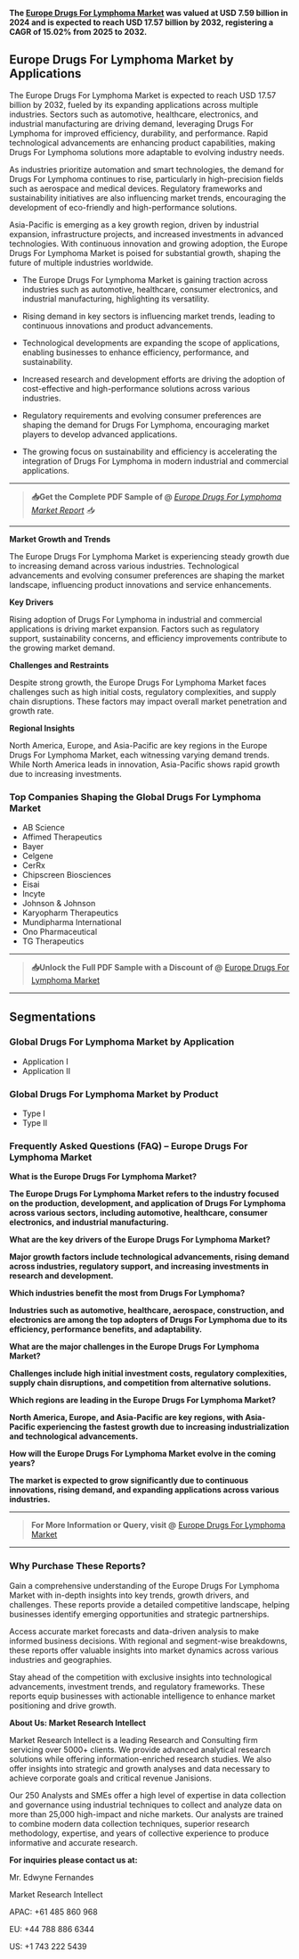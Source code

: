 <p><strong>The <a href="https://www.marketresearchintellect.com/download-sample/?rid=235543&amp;utm_source=Pulse-April-Europe&amp;utm_medium=852">Europe Drugs For Lymphoma Market</a> was valued at USD 7.59 billion in 2024 and is expected to reach USD 17.57 billion by 2032, registering a CAGR of 15.02% from 2025 to 2032.</strong></p><h2>Europe Drugs For Lymphoma Market by Applications&nbsp;</h2><p><p>The Europe Drugs For Lymphoma Market is expected to reach USD 17.57 billion by 2032, fueled by its expanding applications across multiple industries. Sectors such as automotive, healthcare, electronics, and industrial manufacturing are driving demand, leveraging Drugs For Lymphoma for improved efficiency, durability, and performance. Rapid technological advancements are enhancing product capabilities, making Drugs For Lymphoma solutions more adaptable to evolving industry needs.</p><p>As industries prioritize automation and smart technologies, the demand for Drugs For Lymphoma continues to rise, particularly in high-precision fields such as aerospace and medical devices. Regulatory frameworks and sustainability initiatives are also influencing market trends, encouraging the development of eco-friendly and high-performance solutions.</p><p>Asia-Pacific is emerging as a key growth region, driven by industrial expansion, infrastructure projects, and increased investments in advanced technologies. With continuous innovation and growing adoption, the Europe Drugs For Lymphoma Market is poised for substantial growth, shaping the future of multiple industries worldwide.</p></p><ul><li><p>The Europe Drugs For Lymphoma Market is gaining traction across industries such as automotive, healthcare, consumer electronics, and industrial manufacturing, highlighting its versatility.</p></li><li><p>Rising demand in key sectors is influencing market trends, leading to continuous innovations and product advancements.</p></li><li><p>Technological developments are expanding the scope of applications, enabling businesses to enhance efficiency, performance, and sustainability.</p></li><li><p>Increased research and development efforts are driving the adoption of cost-effective and high-performance solutions across various industries.</p></li><li><p>Regulatory requirements and evolving consumer preferences are shaping the demand for Drugs For Lymphoma, encouraging market players to develop advanced applications.</p></li><li><p>The growing focus on sustainability and efficiency is accelerating the integration of Drugs For Lymphoma in modern industrial and commercial applications.</p></li></ul><hr /><blockquote><p><strong><span class="font-[700]">📥Get the Complete PDF Sample of @ </span></strong><em><span class="font-[700]"><a href="https://www.marketresearchintellect.com/download-sample/?rid=235543&amp;utm_source=Pulse-April-Europe&amp;utm_medium=852" target="_blank" data-tracking-control-name="article-ssr-frontend-pulse_little-text-block" data-tracking-will-navigate="" data-test-link="">Europe Drugs For Lymphoma Market Report</a>&nbsp;📥</span></em></p></blockquote><hr /><p class="" data-start="77" data-end="360"><strong data-start="77" data-end="105">Market Growth and Trends</strong></p><p class="" data-start="77" data-end="360">The Europe Drugs For Lymphoma Market is experiencing steady growth due to increasing demand across various industries. Technological advancements and evolving consumer preferences are shaping the market landscape, influencing product innovations and service enhancements.</p><p class="" data-start="362" data-end="606"><strong data-start="362" data-end="377">Key Drivers</strong></p><p class="" data-start="362" data-end="606">Rising adoption of Drugs For Lymphoma in industrial and commercial applications is driving market expansion. Factors such as regulatory support, sustainability concerns, and efficiency improvements contribute to the growing market demand.</p><p class="" data-start="608" data-end="849"><strong data-start="608" data-end="637">Challenges and Restraints</strong></p><p class="" data-start="608" data-end="849">Despite strong growth, the Europe Drugs For Lymphoma Market faces challenges such as high initial costs, regulatory complexities, and supply chain disruptions. These factors may impact overall market penetration and growth rate.</p><p class="" data-start="851" data-end="1095"><strong data-start="851" data-end="872">Regional Insights</strong></p><p class="" data-start="851" data-end="1095">North America, Europe, and Asia-Pacific are key regions in the Europe Drugs For Lymphoma Market, each witnessing varying demand trends. While North America leads in innovation, Asia-Pacific shows rapid growth due to increasing investments.</p><p><h3>Top Companies Shaping the Global Drugs For Lymphoma Market </h3><ul><li>AB Science</li><li>Affimed Therapeutics</li><li>Bayer</li><li>Celgene</li><li>CerRx</li><li>Chipscreen Biosciences</li><li>Eisai</li><li>Incyte</li><li>Johnson & Johnson</li><li>Karyopharm Therapeutics</li><li>Mundipharma International</li><li>Ono Pharmaceutical</li><li>TG Therapeutics</li></ul></p><hr /><blockquote><p><strong>📥Unlock the Full PDF Sample with a Discount of @</strong> <a href="https://www.marketresearchintellect.com/ask-for-discount/?rid=235543&amp;utm_source=Pulse-April-Europe&amp;utm_medium=852">Europe Drugs For Lymphoma Market</a></p></blockquote><hr /><p><h2>Segmentations</h2><h3>Global Drugs For Lymphoma Market by Application</h3><ul><li>Application I</li><li>Application II</li></ul><h3>Global Drugs For Lymphoma Market by Product</h3><ul><li>Type I</li><li>Type II</li></ul></p><h3><strong>Frequently Asked Questions (FAQ) &ndash; Europe Drugs For Lymphoma Market</strong></h3><p><strong>What is the Europe Drugs For Lymphoma Market?</strong></p><p><strong>The Europe Drugs For Lymphoma Market refers to the industry focused on the production, development, and application of Drugs For Lymphoma across various sectors, including automotive, healthcare, consumer electronics, and industrial manufacturing.</strong></p><p><strong>What are the key drivers of the Europe Drugs For Lymphoma Market?</strong></p><p><strong>Major growth factors include technological advancements, rising demand across industries, regulatory support, and increasing investments in research and development.</strong></p><p><strong>Which industries benefit the most from Drugs For Lymphoma?</strong></p><p><strong>Industries such as automotive, healthcare, aerospace, construction, and electronics are among the top adopters of Drugs For Lymphoma due to its efficiency, performance benefits, and adaptability.</strong></p><p><strong>What are the major challenges in the Europe Drugs For Lymphoma Market?</strong></p><p><strong>Challenges include high initial investment costs, regulatory complexities, supply chain disruptions, and competition from alternative solutions.</strong></p><p><strong>Which regions are leading in the Europe Drugs For Lymphoma Market?</strong></p><p><strong>North America, Europe, and Asia-Pacific are key regions, with Asia-Pacific experiencing the fastest growth due to increasing industrialization and technological advancements.</strong></p><p><strong>How will the Europe Drugs For Lymphoma Market evolve in the coming years?</strong></p><p><strong>The market is expected to grow significantly due to continuous innovations, rising demand, and expanding applications across various industries.</strong></p><hr /><blockquote><p><span class="font-[700]"><strong>For More Information or Query, visit&nbsp;@</strong>&nbsp;</span><span class="font-[700]"><a href="https://www.marketresearchintellect.com/product/global-drugs-for-lymphoma-market-size-and-forecast/?utm_source=Linkedin&utm_medium=852" target="_blank" data-tracking-control-name="article-ssr-frontend-pulse_little-text-block" data-tracking-will-navigate="" data-test-link="">Europe Drugs For Lymphoma Market</a></span></p></blockquote><hr /><h3><strong data-start="0" data-end="31">Why Purchase These Reports?</strong></h3><p class="" data-start="35" data-end="297">Gain a comprehensive understanding of the Europe Drugs For Lymphoma Market with in-depth insights into key trends, growth drivers, and challenges. These reports provide a detailed competitive landscape, helping businesses identify emerging opportunities and strategic partnerships.</p><p class="" data-start="299" data-end="540">Access accurate market forecasts and data-driven analysis to make informed business decisions. With regional and segment-wise breakdowns, these reports offer valuable insights into market dynamics across various industries and geographies.</p><p class="" data-start="542" data-end="784">Stay ahead of the competition with exclusive insights into technological advancements, investment trends, and regulatory frameworks. These reports equip businesses with actionable intelligence to enhance market positioning and drive growth.</p><p><strong><span class="font-[700]">About Us: Market Research Intellect</span></strong></p><p><span class="">Market Research Intellect is a leading Research and Consulting firm servicing over 5000+ clients. We provide advanced analytical research solutions while offering information-enriched research studies.&nbsp;</span>We also offer insights into strategic and growth analyses and data necessary to achieve corporate goals and critical revenue Janisions.</p><p><span class="">Our 250 Analysts and SMEs offer a high level of expertise in data collection and governance using industrial techniques to collect and analyze data on more than 25,000 high-impact and niche markets. Our analysts are trained to combine modern data collection techniques, superior research methodology, expertise, and years of collective experience to produce informative and accurate research.</span></p><p><strong>For inquiries please contact us at:</strong></p><p>Mr. Edwyne Fernandes</p><p>Market Research Intellect</p><p>APAC: +61 485 860 968</p><p>EU: +44 788 886 6344</p><p>US: +1 743 222 5439</p>